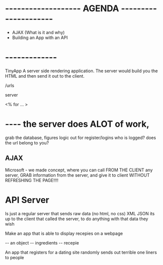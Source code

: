 # ------------------- AGENDA ---------------------

- AJAX (What is it and why)
- Building an App with an API 



# ------------- 
TinyApp 
A server side rendering application. 
The server would build you the HTML and then send it out to the client.

/urls

server

<html>
<head>
 <link>
</head>
  <body>
   <% for ... >
  </body>
</html>

# ---- the server does ALOT of work, 
grab the database,
figures logic out for register/logins
who is logged?
does the url belong to you?

## AJAX

Microsoft - we made concept, where you can call FROM THE CLIENT
any server, GRAB information from the server, and give it to client
WITHOUT REFRESHING THE PAGE!!!!

# API Server 


Is just a regular server that sends raw data (no html, no css)
XML
JSON
its up to the client that called the server, to do anything with that data they wish

Make an app 
that is able to display recepies on a webpage

-- an object
-- ingredients
-- recepie

An app that registers for a dating site
randomly sends out terrible one liners to people
